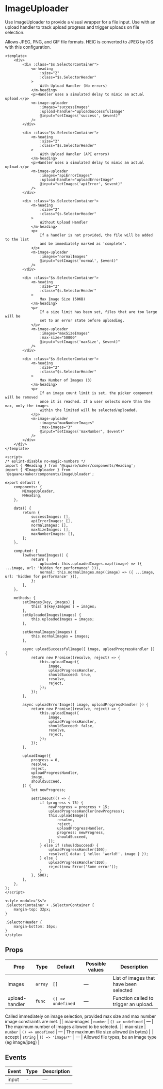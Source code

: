 # ImageUploader

Use ImageUploader to provide a visual wrapper for a file input. Use with an upload handler to track upload progress and trigger uploads on file selection.

Allows JPEG, PNG, and GIF file formats. HEIC is converted to JPEG by iOS with this configuration.

```vue
<template>
	<div>
		<div :class="$s.SelectorContainer">
			<m-heading
				:size="2"
				:class="$s.SelectorHeader"
			>
				With Upload Handler (No errors)
			</m-heading>
			<p>Handler uses a simulated delay to mimic an actual upload.</p>
			<m-image-uploader
				:images="successImages"
				:upload-handler="uploadSuccessfulImage"
				@input="setImages('success', $event)"
			/>
		</div>

		<div :class="$s.SelectorContainer">
			<m-heading
				:size="2"
				:class="$s.SelectorHeader"
			>
				With Upload Handler (API errors)
			</m-heading>
			<p>Handler uses a simulated delay to mimic an actual upload.</p>
			<m-image-uploader
				:images="apiErrorImages"
				:upload-handler="uploadErrorImage"
				@input="setImages('apiError', $event)"
			/>
		</div>

		<div :class="$s.SelectorContainer">
			<m-heading
				:size="2"
				:class="$s.SelectorHeader"
			>
				Without Upload Handler
			</m-heading>
			<p>
				If a handler is not provided, the file will be added to the list
				and be immediately marked as 'complete'.
			</p>
			<m-image-uploader
				:images="normalImages"
				@input="setImages('normal', $event)"
			/>
		</div>

		<div :class="$s.SelectorContainer">
			<m-heading
				:size="2"
				:class="$s.SelectorHeader"
			>
				Max Image Size (50KB)
			</m-heading>
			<p>
				If a size limit has been set, files that are too large will be
				set to an error state before uploading.
			</p>
			<m-image-uploader
				:images="maxSizeImages"
				:max-size="50000"
				@input="setImages('maxSize', $event)"
			/>
		</div>

		<div :class="$s.SelectorContainer">
			<m-heading
				:size="2"
				:class="$s.SelectorHeader"
			>
				Max Number of Images (3)
			</m-heading>
			<p>
				If an image count limit is set, the picker component will be removed
				once it is reached. If a user selects more than the max, only the images
				within the limited will be selected/uploaded.
			</p>
			<m-image-uploader
				:images="maxNumberImages"
				:max-images="3"
				@input="setImages('maxNumber', $event)"
			/>
		</div>
	</div>
</template>

<script>
/* eslint-disable no-magic-numbers */
import { MHeading } from '@square/maker/components/Heading';
import { MImageUploader } from '@square/maker/components/ImageUploader';

export default {
	components: {
		MImageUploader,
		MHeading,
	},

	data() {
		return {
			successImages: [],
			apiErrorImages: [],
			normalImages: [],
			maxSizeImages: [],
			maxNumberImages: [],
		};
	},

	computed: {
		lowOverheadImages() {
			return {
				uploaded: this.uploadedImages.map((image) => ({ ...image, url: 'hidden for performance' })),
				normal: this.normalImages.map((image) => ({ ...image, url: 'hidden for performance' })),
			};
		},
	},

	methods: {
		setImages(key, images) {
			this[`${key}Images`] = images;
		},
		setUploadedImages(images) {
			this.uploadedImages = images;
		},

		setNormalImages(images) {
			this.normalImages = images;
		},

		async uploadSuccessfulImage({ image, uploadProgressHandler }) {
			return new Promise((resolve, reject) => {
				this.uploadImage({
					image,
					uploadProgressHandler,
					shouldSucceed: true,
					resolve,
					reject,
				});
			});
		},

		async uploadErrorImage({ image, uploadProgressHandler }) {
			return new Promise((resolve, reject) => {
				this.uploadImage({
					image,
					uploadProgressHandler,
					shouldSucceed: false,
					resolve,
					reject,
				});
			});
		},

		uploadImage({
			progress = 0,
			resolve,
			reject,
			uploadProgressHandler,
			image,
			shouldSucceed,
		}) {
			let newProgress;

			setTimeout(() => {
				if (progress < 75) {
					newProgress = progress + 15;
					uploadProgressHandler(newProgress);
					this.uploadImage({
						resolve,
						reject,
						uploadProgressHandler,
						progress: newProgress,
						shouldSucceed,
					});
				} else if (shouldSucceed) {
					uploadProgressHandler(100);
					resolve({ data: { hello: 'world!', image } });
				} else {
					uploadProgressHandler(100);
					reject(new Error('Some error'));
				}
			}, 500);
		},
	},
};
</script>

<style module="$s">
.SelectorContainer + .SelectorContainer {
	margin-top: 32px;
}

.SelectorHeader {
	margin-bottom: 16px;
}
</style>

```

<!-- api-tables:start -->
## Props

| Prop           | Type     | Default           | Possible values | Description                                                                                                                              |
| -------------- | -------- | ----------------- | --------------- | ---------------------------------------------------------------------------------------------------------------------------------------- |
| images         | `array`  | `[]`              | —               | List of images that have been selected                                                                                                   |
| upload-handler | `func`   | `() => undefined` | —               | Function called to trigger an upload.
Called immediately on image selection, provided max size and max number
image constraints are met. |
| max-images     | `number` | `() => undefined` | —               | The maximum number of images allowed to be selected.                                                                                     |
| max-size       | `number` | `() => undefined` | —               | The maximum file size allowed (in bytes)                                                                                                 |
| accept         | `string` | `() => 'image/*'` | —               | Allowed file types, be an image type (eg image/jpeg)                                                                                     |


## Events

| Event | Type | Description |
| ----- | ---- | ----------- |
| input | -    | —           |
<!-- api-tables:end -->
